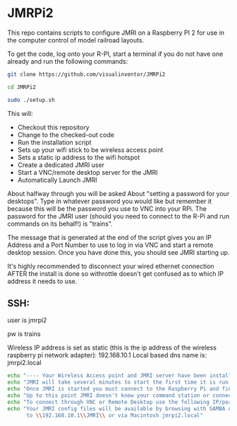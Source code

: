 JMRPi2
=========

This repo contains scripts to configure JMRI on a Raspberry PI 2 for use in the computer control of model railroad layouts.

To get the code, log onto your R-PI, start a terminal if you do not have one already and run the following commands:

```bash
git clone https://github.com/visualinventor/JMRPi2
```
```bash
cd JMRPi2
```
```bash
sudo ./setup.sh
```

This will:

  * Checkout this repository
  * Change to the checked-out code
  * Run the installation script
  * Sets up your wifi stick to be wireless access point
  * Sets a static ip address to the wifi hotspot
  * Create a dedicated JMRI user
  * Start a VNC/remote desktop server for the JMRI
  * Automatically Launch JMRI

About halfway through you will be asked About "setting a password for your desktops". Type in whatever password you would like but remember it because this will be the password you use to VNC into your RPi. The password for the JMRI user (should you need to connect to the R-Pi and run commands on its behalf!) is "trains".

The message that is generated at the end of the script gives you an IP Address and a Port Number to use to log in via VNC and start a remote desktop session.  Once you have done this, you should see JMRI starting up.

It's highly recommended to disconnect your wired ethernet connection AFTER the install is done so withrottle doesn't get confused as to which IP address it needs to use.

SSH:
----------------
user is jmrpi2

pw is trains

Wireless IP address is set as static
(this is the ip address of the wireless raspberry pi network adapter): 192.168.10.1
Local based dns name is: jmrpi2.local

```bash
echo "---- Your Wireless Access point and JMRI server have been installed ----"
echo "JMRI will take several minutes to start the first time it is run."
echo "Once JMRI is started you must connect to the Raspberry Pi and finish setup INSIDE JMRI."
echo "Up to this point JMRI doesn't know your command station or connection method. YOU NEED TO SET THIS UP NEXT."
echo "To connect through VNC or Remote Desktop use the following IP/port: 192.168.10.1:5901"
echo "Your JMRI config files will be available by browsing with SAMBA on a PC
      to \\192.168.10.1\\JMRI\\ or via Macintosh jmrpi2.local"
```
